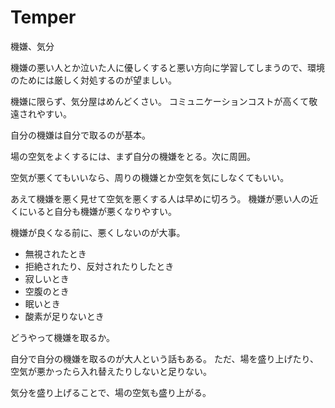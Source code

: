 # Temper

機嫌、気分

機嫌の悪い人とか泣いた人に優しくすると悪い方向に学習してしまうので、環境のためには厳しく対処するのが望ましい。

機嫌に限らず、気分屋はめんどくさい。
コミュニケーションコストが高くて敬遠されやすい。

自分の機嫌は自分で取るのが基本。

場の空気をよくするには、まず自分の機嫌をとる。次に周囲。

空気が悪くてもいいなら、周りの機嫌とか空気を気にしなくてもいい。

あえて機嫌を悪く見せて空気を悪くする人は早めに切ろう。
機嫌が悪い人の近くにいると自分も機嫌が悪くなりやすい。

機嫌が良くなる前に、悪くしないのが大事。

- 無視されたとき
- 拒絶されたり、反対されたりしたとき
- 寂しいとき
- 空腹のとき
- 眠いとき
- 酸素が足りないとき

どうやって機嫌を取るか。

自分で自分の機嫌を取るのが大人という話もある。
ただ、場を盛り上げたり、空気が悪かったら入れ替えたりしないと足りない。

気分を盛り上げることで、場の空気も盛り上がる。
